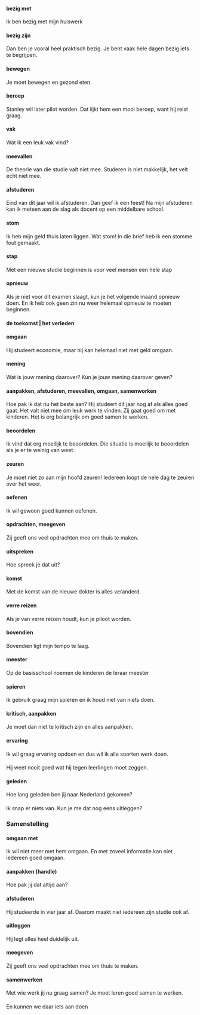 #### bezig met
Ik ben bezig met mijn huiswerk
#### bezig zijn
Dan ben je vooral heel praktisch bezig.
Je bent vaak hele dagen bezig iets te begrijpen.
#### bewegen
Je moet bewegen en gezond eten.
#### beroep
Stanley wil later pilot worden. Dat lijkt hem een mooi beroep, want hij reist graag.
#### vak
Wat ik een leuk vak vind?
#### meevallen
De theorie van die studie valt niet mee.
Studeren is niet makkelijk, het velt echt niet mee.
#### afstuderen
Eind van dit jaar wil ik afstuderen. Dan geef ik een feest!
Na mijn afstuderen kan ik meteen aan de slag als docent op een middelbare school.
#### stom
Ik heb mijn geld thuis laten liggen. Wat stom!
In die brief heb ik een stomme fout gemaakt.
#### stap
Met een nieuwe studie beginnen is voor veel mensen een hele stap
#### opnieuw
Als je niet voor dit examen slaagt, kun je het volgende maand opnieuw doen.
En ik heb ook geen zin nu weer helemaal opnieuw te moeten beginnen.
#### de toekomst | het verleden
#### omgaan
Hij studeert economie, maar hij kan helemaal niet met geld omgaan.
#### mening
Wat is jouw mening daarover?
Kun je jouw mening daarover geven?
#### aanpakken, afstuderen, meevallen, omgaan, samenworken
Hoe pak ik dat nu het beste aan?
Hij studeert dit jaar nog af als alles goed gaat.
Het valt niet mee om leuk werk te vinden.
Zij gaat goed om met kinderen.
Het is erg belangrijk om goed samen te worken. 
#### beoordelen
Ik vind dat erg moeilijk te beoordelen.
Die situatie is moeilijk te beoordelen als je er te weinig van weet.
#### zeuren
Je moet niet zo aan mijn hoofd zeuren!
Iedereen loopt de hele dag te zeuren over het weer.
#### oefenen
Ik wil gewoon goed kunnen oefenen.
#### opdrachten, meegeven
Zij geeft ons veel opdrachten mee om thuis te maken.
#### uitspreken
Hoe spreek je dat uit?
#### komst
Met de komst van de nieuwe dokter is alles veranderd.
#### verre reizen
Als je van verre reizen houdt, kun je piloot worden.
#### bovendien
Bovendien ligt mijn tempo  te laag.
#### meester
Op de basisschool noemen de kinderen de leraar meester
#### spieren
Ik gebruik graag mijn spieren en ik houd niet van niets doen.
#### kritisch, aanpakken
Je moet dan niet te kritisch zijn en alles aanpakken.
#### ervaring
Ik wil graag ervaring opdoen en dus wil ik alle soorten werk doen.
####
Hij weet nooit goed wat hij tegen leerlingen  moet zeggen.
#### geleden
Hoe lang geleden ben jij naar Nederland gekomen?
#### 
Ik snap er niets van. Kun je me dat nog eens uitleggen?

### Samenstelling
#### omgaan met
Ik wil niet meer met hem omgaan.
En met zoveel informatie kan niet iedereen goed omgaan.
#### aanpakken (handle)
Hoe pak jij dat altijd aan?
#### afstuderen
Hij studeerde in vier jaar af.
Daarom maakt niet iedereen zijn studie ook af.
#### uitleggen 
Hij legt alles heel duidelijk uit.
#### meegeven
Zij geeft ons veel opdrachten mee om thuis te maken.
#### samenwerken
Met wie werk jij nu graag samen?
Je moet leren goed samen te werken.
####
En kunnen we daar iets aan doen
